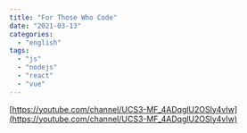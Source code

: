 ```yaml
---
title: "For Those Who Code"
date: "2021-03-13"
categories:
  - "english"
tags:
  - "js"
  - "nodejs"
  - "react"
  - "vue"
---
```


[https://youtube.com/channel/UCS3-MF_4ADqglU2OSly4vIw](https://youtube.com/channel/UCS3-MF_4ADqglU2OSly4vIw)
